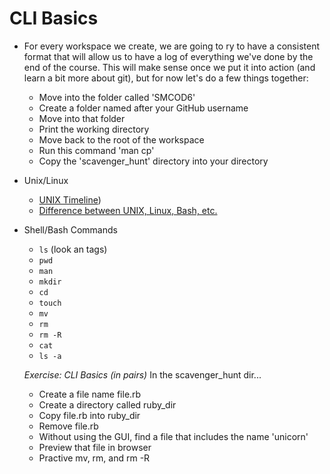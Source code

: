 # CLI Basics

* For every workspace we create, we are going to ry to have a consistent format that will allow us to have a log of everything we've done by the end of the course. This will make sense once we put it into action (and learn a bit more about git), but for now let's do a few things together:

  * Move into the folder called 'SMCOD6'
  * Create a folder named after your GitHub username
  * Move into that folder
  * Print the working directory
  * Move back to the root of the workspace
  * Run this command 'man cp'
  * Copy the 'scavenger_hunt' directory into your directory

* Unix/Linux
  * [UNIX Timeline](https://upload.wikimedia.org/wikipedia/commons/c/cd/Unix_timeline.en.svg))
  * [Difference between UNIX, Linux, Bash, etc.](https://www.quora.com/What-is-the-difference-between-UNIX-Linux-Bash-Zsh-shell-programming-and-shell-scripting-What-is-meant-by-the-word-shell)

* Shell/Bash Commands
  * `ls` (look an tags)
  * `pwd`
  * `man`
  * `mkdir`
  * `cd`
  * `touch`
  * `mv`
  * `rm`
  * `rm -R`
  * `cat`
  * `ls -a`
  
  *Exercise: CLI Basics (in pairs)*
  In the scavenger_hunt dir...
  * Create a file name file.rb
  * Create a directory called ruby_dir
  * Copy file.rb into ruby_dir
  * Remove file.rb
  * Without using the GUI, find a file that includes the name 'unicorn'
  * Preview that file in browser
  * Practive mv, rm, and rm -R
